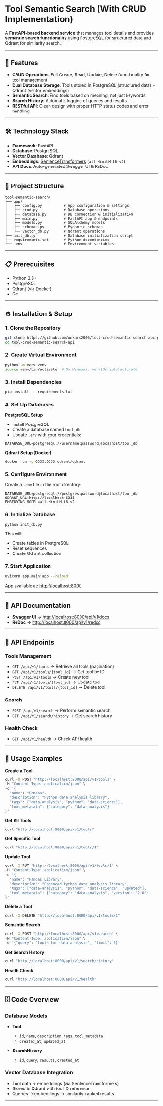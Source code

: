 # Tool Semantic Search (With CRUD Implementation)

A **FastAPI-based backend service** that manages tool details and provides **semantic search functionality** using PostgreSQL for structured data and Qdrant for similarity search.

---

## 🚀 Features

* **CRUD Operations**: Full Create, Read, Update, Delete functionality for tool management
* **Dual Database Storage**: Tools stored in PostgreSQL (structured data) + Qdrant (vector embeddings)
* **Semantic Search**: Find tools based on meaning, not just keywords
* **Search History**: Automatic logging of queries and results
* **RESTful API**: Clean design with proper HTTP status codes and error handling

---

## 🛠 Technology Stack

* **Framework**: FastAPI
* **Database**: PostgreSQL
* **Vector Database**: Qdrant
* **Embeddings**: [SentenceTransformers](https://www.sbert.net/) (`all-MiniLM-L6-v2`)
* **API Docs**: Auto-generated Swagger UI & ReDoc

---

## 📂 Project Structure

```
tool-semantic-search/
├── app/
│   ├── config.py          # App configuration & settings
│   ├── crud.py            # Database operations
│   ├── database.py        # DB connection & initialization
│   ├── main.py            # FastAPI app & endpoints
│   ├── models.py          # SQLAlchemy models
│   ├── schemas.py         # Pydantic schemas
│   └── vector_db.py       # Qdrant operations
├── init_db.py             # Database initialization script
├── requirements.txt       # Python dependencies
└── .env                   # Environment variables
```

---

## 📋 Prerequisites

* Python 3.8+
* PostgreSQL
* Qdrant (via Docker)
* Git

---

## ⚙️ Installation & Setup

### 1. Clone the Repository

```bash
git clone https://github.com/onkars2006/tool-crud-semantic-search-api.git
cd tool-crud-semantic-search-api
```

### 2. Create Virtual Environment

```bash
python -m venv venv
source venv/bin/activate  # On Windows: venv\Scripts\activate
```

### 3. Install Dependencies

```bash
pip install -r requirements.txt
```

### 4. Set Up Databases

**PostgreSQL Setup**

* Install PostgreSQL
* Create a database named `tool_db`
* Update `.env` with your credentials:

```env
DATABASE_URL=postgresql://username:password@localhost/tool_db
```

**Qdrant Setup (Docker)**

```bash
docker run -p 6333:6333 qdrant/qdrant
```

### 5. Configure Environment

Create a `.env` file in the root directory:

```env
DATABASE_URL=postgresql://postgres:password@localhost/tool_db
QDRANT_URL=http://localhost:6333
EMBEDDING_MODEL=all-MiniLM-L6-v2
```

### 6. Initialize Database

```bash
python init_db.py
```

This will:

* Create tables in PostgreSQL
* Reset sequences
* Create Qdrant collection

### 7. Start Application

```bash
uvicorn app.main:app --reload
```

App available at: [http://localhost:8000](http://localhost:8000)

---

## 📖 API Documentation

* **Swagger UI** → [http://localhost:8000/api/v1/docs](http://localhost:8000/api/v1/docs)
* **ReDoc** → [http://localhost:8000/api/v1/redoc](http://localhost:8000/api/v1/redoc)

---

## 🔗 API Endpoints

### Tools Management

* `GET /api/v1/tools` → Retrieve all tools (pagination)
* `GET /api/v1/tools/{tool_id}` → Get tool by ID
* `POST /api/v1/tools` → Create new tool
* `PUT /api/v1/tools/{tool_id}` → Update tool
* `DELETE /api/v1/tools/{tool_id}` → Delete tool

### Search

* `POST /api/v1/search` → Perform semantic search
* `GET /api/v1/search/history` → Get search history

### Health Check

* `GET /api/v1/health` → Check API health

---

## 📝 Usage Examples

**Create a Tool**

```bash
curl -X POST "http://localhost:8000/api/v1/tools" \
-H "Content-Type: application/json" \
-d '{
  "name": "Pandas",
  "description": "Python data analysis library",
  "tags": ["data-analysis", "python", "data-science"],
  "tool_metadata": {"category": "data-analysis"}
}'
```

**Get All Tools**

```bash
curl "http://localhost:8000/api/v1/tools"
```

**Get Specific Tool**

```bash
curl "http://localhost:8000/api/v1/tools/1"
```

**Update Tool**

```bash
curl -X PUT "http://localhost:8000/api/v1/tools/1" \
-H "Content-Type: application/json" \
-d '{
  "name": "Pandas Library",
  "description": "Enhanced Python data analysis library",
  "tags": ["data-analysis", "python", "data-science", "updated"],
  "tool_metadata": {"category": "data-analysis", "version": "2.0"}
}'
```
**Delete a Tool**

```bash
curl -X DELETE "http://localhost:8000/api/v1/tools/1"
```

**Semantic Search**

```bash
curl -X POST "http://localhost:8000/api/v1/search" \
-H "Content-Type: application/json" \
-d '{"query": "tools for data analysis", "limit": 5}'
```

**Get Search History**

```bash
curl "http://localhost:8000/api/v1/search/history"
```

**Health Check**

```bash
curl "http://localhost:8000/api/v1/health"
```

---

## 🗄 Code Overview

### Database Models

* **Tool**

  * `id`, `name`, `description`, `tags`, `tool_metadata`
  * `created_at`, `updated_at`

* **SearchHistory**

  * `id`, `query`, `results`, `created_at`

### Vector Database Integration

* Tool data → embeddings (via SentenceTransformers)
* Stored in Qdrant with tool ID reference
* Queries → embeddings → similarity-ranked results

---
